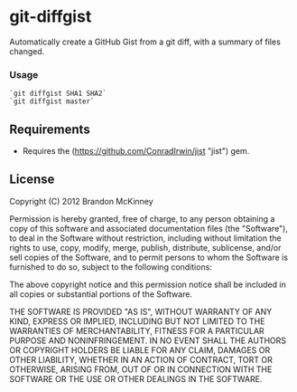 git-diffgist
============

Automatically create a GitHub Gist from a git diff, with a summary of files changed.

### Usage ###
    `git diffgist SHA1 SHA2`
    `git diffgist master`

## Requirements ##
* Requires the (https://github.com/ConradIrwin/jist "jist") gem.




## License ##
Copyright (C) 2012 Brandon McKinney

Permission is hereby granted, free of charge, to any person obtaining a copy of this software and associated documentation files (the "Software"), to deal in the Software without restriction, including without limitation the rights to use, copy, modify, merge, publish, distribute, sublicense, and/or sell copies of the Software, and to permit persons to whom the Software is furnished to do so, subject to the following conditions:

The above copyright notice and this permission notice shall be included in all copies or substantial portions of the Software.

THE SOFTWARE IS PROVIDED "AS IS", WITHOUT WARRANTY OF ANY KIND, EXPRESS OR IMPLIED, INCLUDING BUT NOT LIMITED TO THE WARRANTIES OF MERCHANTABILITY, FITNESS FOR A PARTICULAR PURPOSE AND NONINFRINGEMENT. IN NO EVENT SHALL THE AUTHORS OR COPYRIGHT HOLDERS BE LIABLE FOR ANY CLAIM, DAMAGES OR OTHER LIABILITY, WHETHER IN AN ACTION OF CONTRACT, TORT OR OTHERWISE, ARISING FROM, OUT OF OR IN CONNECTION WITH THE SOFTWARE OR THE USE OR OTHER DEALINGS IN THE SOFTWARE.
